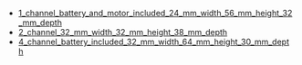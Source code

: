 * [1_channel_battery_and_motor_included_24_mm_width_56_mm_height_32_mm_depth](1_channel_battery_and_motor_included_24_mm_width_56_mm_height_32_mm_depth)
* [2_channel_32_mm_width_32_mm_height_38_mm_depth](2_channel_32_mm_width_32_mm_height_38_mm_depth)
* [4_channel_battery_included_32_mm_width_64_mm_height_30_mm_depth](4_channel_battery_included_32_mm_width_64_mm_height_30_mm_depth)
